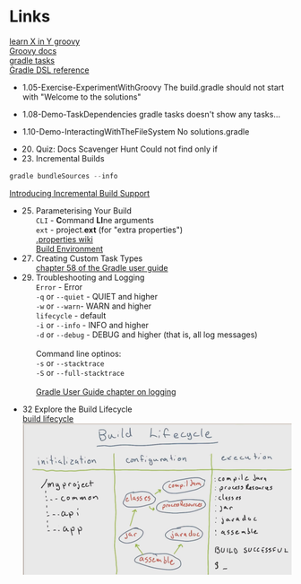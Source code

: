 # Links

[learn X in Y groovy](http://learnxinyminutes.com/docs/groovy/)  
[Groovy docs](http://www.groovy-lang.org/documentation.html)  
[gradle tasks](    https://docs.gradle.org/current/userguide/more_about_tasks.html)  
[Gradle DSL reference](https://docs.gradle.org/current/dsl/)  

- 1.05-Exercise-ExperimentWithGroovy
The build.gradle should not start with "Welcome to the solutions"

- 1.08-Demo-TaskDependencies
gradle tasks doesn't show any tasks...

- 1.10-Demo-InteractingWithTheFileSystem
No solutions.gradle

- 20. Quiz: Docs Scavenger Hunt
Could not find only if

- 23. Incremental Builds
```javascript
gradle bundleSources --info  
```
[Introducing Incremental Build Support](https://blog.gradle.org/introducing-incremental-build-support)  

- 25. Parameterising Your Build  
`CLI` - **C**ommand **LI**ne arguments  
`ext` - project.**ext** (for "extra properties")  
[.properties wiki](https://en.wikipedia.org/wiki/.properties)  
[Build Environment](https://docs.gradle.org/current/userguide/build_environment.html)


- 27. Creating Custom Task Types  
[chapter 58 of the Gradle user guide](https://docs.gradle.org/current/userguide/custom_tasks.html)  


- 29. Troubleshooting and Logging  
`Error` - Error   
`-q` or `--quiet` - QUIET and higher  
`-w` or `--warn`- WARN and higher  
`lifecycle` - default  
`-i` or `--info` - INFO and higher  
`-d` or `--debug` - DEBUG and higher (that is, all log messages)  
</br>Command line optinos:  
`-s` or `--stacktrace`  
`-S` or `--full-stacktrace`  
</br>[Gradle User Guide chapter on logging](https://docs.gradle.org/current/userguide/logging.html)  

- 32 Explore the Build Lifecycle  
[build lifecycle](https://docs.gradle.org/current/userguide/build_lifecycle.html)  
![build-lifecycle](notes/build-lifecyle.png)  
